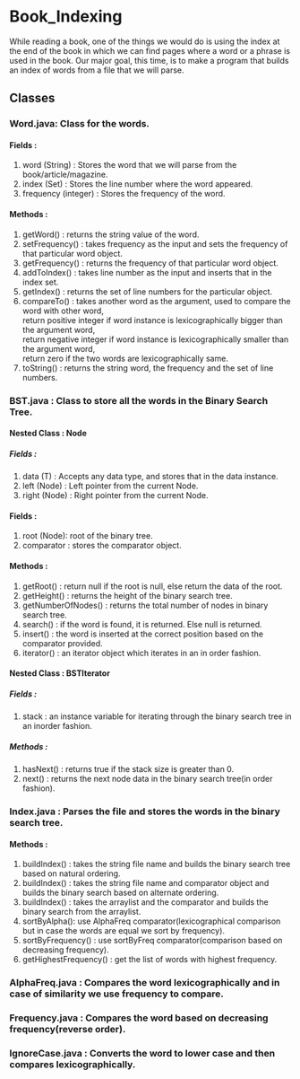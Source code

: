 # Book_Indexing
While reading a book, one of the things we would do is using the index at the end of the book in which we can find pages where a word or a phrase is used in the book. Our major goal, this time, is to make a program that builds an index of words from a file that we will parse.

## Classes 
### Word.java: Class for the words.
#### Fields : 
1. word (String) : Stores the word that we will parse from the book/article/magazine.
2. index (Set<Integer>) : Stores the line number where the word appeared.
3. frequency (integer) : Stores the frequency of the word.

#### Methods :
1. getWord() : returns the string value of the word.
2. setFrequency() : takes frequency as the input and sets the frequency of that particular word object.
3. getFrequency() : returns the frequency of that particular word object.
4. addToIndex() : takes line number as the input and inserts that in the index set.
5. getIndex() : returns the set of line numbers for the particular object.
6. compareTo() : takes another word as the argument, used to compare the word with other word,\
  return positive integer if word instance is lexicographically bigger than the argument word,\
  return negative integer if word instance is lexicographically smaller than the argument word,\
  return zero if the two words are lexicographically same.
7. toString() : returns the string word, the frequency and the set of line numbers.

### BST.java : Class to store all the words in the Binary Search Tree.
#### Nested Class : Node<T>
##### Fields :
1. data (T) : Accepts any data type, and stores that in the data instance.
2. left (Node<T>) : Left pointer from the current Node.
3. right (Node<T>) : Right pointer from the current Node.
#### Fields :
1. root (Node<T>): root of the binary tree.
2. comparator : stores the comparator object.
#### Methods :
1. getRoot() : return null if the root is null, else return the data of the root.
2. getHeight() : returns the height of the binary search tree.
3. getNumberOfNodes() : returns the total number of nodes in binary search tree.
4. search() : if the word is found, it is returned. Else null is returned. 
5. insert() : the word is inserted at the correct position based on the comparator provided.
6. iterator() : an iterator object which iterates in an in order fashion.
#### Nested Class : BSTIterator
##### Fields :
1. stack : an instance variable for iterating through the binary search tree in an inorder fashion.
##### Methods :
1. hasNext() : returns true if the stack size is greater than 0.
2. next() : returns the next node data in the binary search tree(in order fashion).
  
### Index.java : Parses the file and stores the words in the binary search tree.
#### Methods :
1. buildIndex() : takes the string file name and  builds the binary search tree based on natural ordering.
2. buildIndex() : takes the string file name and comparator object and builds the binary search based on alternate ordering.
3. buildIndex() : takes the arraylist and the comparator and builds the binary search from the arraylist.
4. sortByAlpha(): use AlphaFreq comparator(lexicographical comparison but in case the words are equal we sort by frequency).
5. sortByFrequency() : use sortByFreq comparator(comparison based on decreasing frequency).
6. getHighestFrequency() : get the list of words with highest frequency.

### AlphaFreq.java : Compares the word lexicographically and in case of similarity we use frequency to compare.
### Frequency.java : Compares the word based on decreasing frequency(reverse order).
### IgnoreCase.java : Converts the word to lower case and then compares lexicographically.

  
